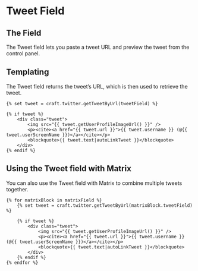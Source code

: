 # Tweet Field

## The Field
The Tweet field lets you paste a tweet URL and preview the tweet from the control panel.

## Templating

The Tweet field returns the tweet’s URL, which is then used to retrieve the tweet. 

```twig
{% set tweet = craft.twitter.getTweetByUrl(tweetField) %}

{% if tweet %}
    <div class="tweet">
        <img src="{{ tweet.getUserProfileImageUrl() }}" />
        <p><cite><a href="{{ tweet.url }}">{{ tweet.username }} (@{{ tweet.userScreenName }})</a></cite></p>
        <blockquote>{{ tweet.text|autoLinkTweet }}</blockquote>
    </div>
{% endif %}
```

## Using the Tweet field with Matrix
You can also use the Tweet field with Matrix to combine multiple tweets together.

```twig
{% for matrixBlock in matrixField %}
    {% set tweet = craft.twitter.getTweetByUrl(matrixBlock.tweetField) %}

    {% if tweet %}
        <div class="tweet">
            <img src="{{ tweet.getUserProfileImageUrl() }}" />
            <p><cite><a href="{{ tweet.url }}">{{ tweet.username }} (@{{ tweet.userScreenName }})</a></cite></p>
            <blockquote>{{ tweet.text|autoLinkTweet }}</blockquote>
        </div>
    {% endif %}
{% endfor %}
```
